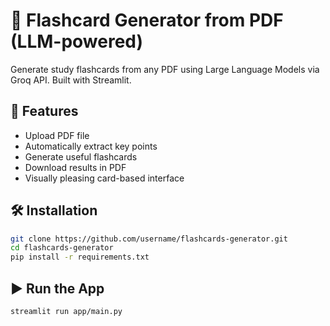 # 🧠 Flashcard Generator from PDF (LLM-powered)

Generate study flashcards from any PDF using Large Language Models via Groq API. Built with Streamlit.

## 🚀 Features

- Upload PDF file
- Automatically extract key points
- Generate useful flashcards
- Download results in PDF
- Visually pleasing card-based interface

## 🛠️ Installation

```bash
git clone https://github.com/username/flashcards-generator.git
cd flashcards-generator
pip install -r requirements.txt
```

## ▶️ Run the App

```bash
streamlit run app/main.py
```
